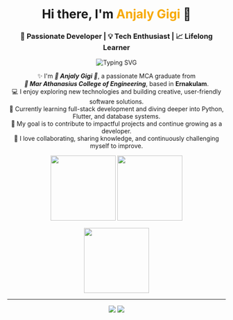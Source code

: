 <!-- Profile Header -->
<h1 align="center">Hi there, I'm <span style="color:#F7A900;">Anjaly Gigi</span> 👋</h1>
<h3 align="center">🚀 Passionate Developer | 💡 Tech Enthusiast | 📈 Lifelong Learner</h3>

<p align="center">
  <img src="https://readme-typing-svg.demolab.com?font=Fira+Code&weight=500&pause=1000&color=F7A900&center=true&vCenter=true&width=435&lines=Welcome+to+my+GitHub+Profile!;I+Love+Coding+and+Building+Things!%F0%9F%92%BB;Always+Curious+%7C+Always+Learning!" alt="Typing SVG" />
</p>

<div align="center">

✨ I'm <strong><em>💛 Anjaly Gigi 💛</em></strong>, a passionate MCA graduate from  
<strong><em>🏫 Mar Athanasius College of Engineering</em></strong>, based in <strong>Ernakulam</strong>.  
💻 I enjoy exploring new technologies and building creative, user-friendly software solutions.  
🌱 Currently learning full-stack development and diving deeper into Python, Flutter, and database systems.  
🎯 My goal is to contribute to impactful projects and continue growing as a developer.  
💬 I love collaborating, sharing knowledge, and continuously challenging myself to improve.

</div>

<p align="center">
  <img src="https://github-readme-stats.vercel.app/api?username=Anjaly-Gigi&show_icons=true&theme=radical" height="150"/> 
  <img src="https://github-readme-streak-stats.herokuapp.com/?user=Anjaly-Gigi&theme=radical" height="150"/>
</p>

<p align="center">
  <img src="https://github-readme-stats.vercel.app/api/top-langs/?username=Anjaly-Gigi&layout=compact&theme=radical" height="150"/>
</p>

---

<p align="center">
  <a href="mailto:anjalygigi@gmail.com"><img src="https://img.shields.io/badge/Email-D14836?style=for-the-badge&logo=gmail&logoColor=white"/></a>
  <a href="https://www.linkedin.com/in/anjaly-gigi-663ab023a/"><img src="https://img.shields.io/badge/LinkedIn-0077B5?style=for-the-badge&logo=linkedin&logoColor=white"/></a>
</p>


<!--
**Anjaly-Gigi/Anjaly-Gigi** is a ✨ _special_ ✨ repository because its `README.md` (this file) appears on your GitHub profile.

Here are some ideas to get you started:

- 🔭 I’m currently working on ...
- 🌱 I’m currently learning ...
- 👯 I’m looking to collaborate on ...
- 🤔 I’m looking for help with ...
- 💬 Ask me about ...
- 📫 How to reach me: ...
- 😄 Pronouns: ...
- ⚡ Fun fact: ...
-->
